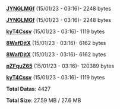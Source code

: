 [**JYNGLMGf**](/data/JYNGLMGf.txt) (15/01/23 - 03:16)- 2248 bytes

[**JYNGLMGf**](/data/JYNGLMGf.txt) (15/01/23 - 03:16)- 2248 bytes

[**kyT4Cssv**](/data/kyT4Cssv.txt) (15/01/23 - 03:16)- 1119 bytes

[**8WafDjtX**](/data/8WafDjtX.txt) (15/01/23 - 03:16)- 6162 bytes

[**8WafDjtX**](/data/8WafDjtX.txt) (15/01/23 - 03:16)- 6162 bytes

[**pZFquZ65**](/data/pZFquZ65.txt) (15/01/23 - 03:16)- 120389 bytes

[**kyT4Cssv**](/data/kyT4Cssv.txt) (15/01/23 - 03:16)- 1119 bytes

**Total Datas**: 4427

**Total Size**: 27.59 MB / 27.6 MB